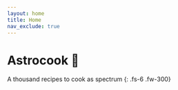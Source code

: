 ```yaml
---
layout: home
title: Home
nav_exclude: true
---
```


# Astrocook 🍪

A thousand recipes to cook as spectrum
{: .fs-6 .fw-300}
